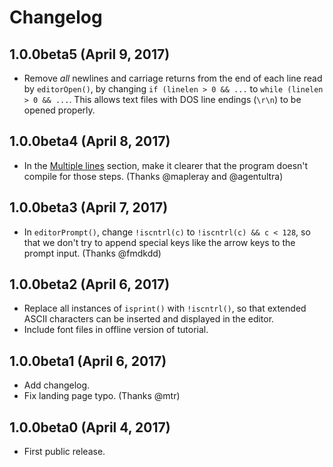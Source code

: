 # Changelog

## 1.0.0beta5 (April 9, 2017)

* Remove *all* newlines and carriage returns from the end of each line read by
  `editorOpen()`, by changing `if (linelen > 0 && ...` to
  `while (linelen > 0 && ...`. This allows text files with DOS line endings
  (`\r\n`) to be opened properly.

## 1.0.0beta4 (April 8, 2017)

* In the [Multiple lines](http://viewsourcecode.org/snaptoken/kilo/04.aTextViewer.html#multiple-lines)
  section, make it clearer that the program doesn't compile for those steps.
  (Thanks @mapleray and @agentultra)

## 1.0.0beta3 (April 7, 2017)

* In `editorPrompt()`, change `!iscntrl(c)` to `!iscntrl(c) && c < 128`, so
  that we don't try to append special keys like the arrow keys to the prompt
  input. (Thanks @fmdkdd)

## 1.0.0beta2 (April 6, 2017)

* Replace all instances of `isprint()` with `!iscntrl()`, so that extended
  ASCII characters can be inserted and displayed in the editor.
* Include font files in offline version of tutorial.

## 1.0.0beta1 (April 6, 2017)

* Add changelog.
* Fix landing page typo. (Thanks @mtr)

## 1.0.0beta0 (April 4, 2017)

* First public release.

